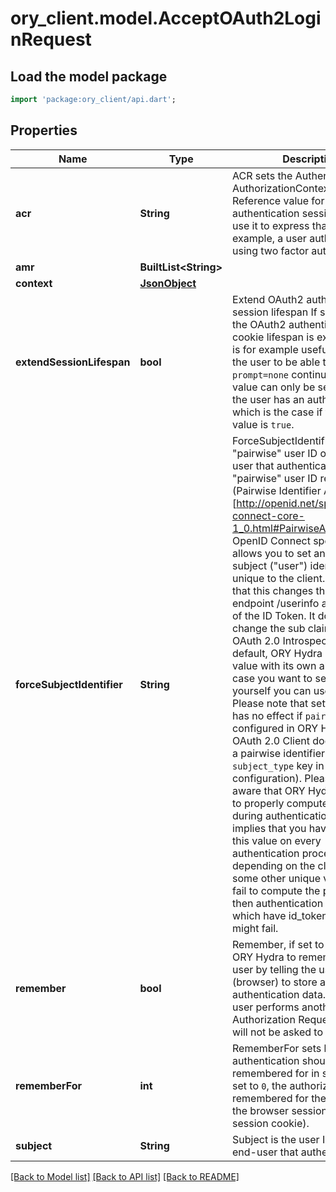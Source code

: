# ory_client.model.AcceptOAuth2LoginRequest

## Load the model package
```dart
import 'package:ory_client/api.dart';
```

## Properties
Name | Type | Description | Notes
------------ | ------------- | ------------- | -------------
**acr** | **String** | ACR sets the Authentication AuthorizationContext Class Reference value for this authentication session. You can use it to express that, for example, a user authenticated using two factor authentication. | [optional] 
**amr** | **BuiltList&lt;String&gt;** |  | [optional] 
**context** | [**JsonObject**](.md) |  | [optional] 
**extendSessionLifespan** | **bool** | Extend OAuth2 authentication session lifespan  If set to `true`, the OAuth2 authentication cookie lifespan is extended. This is for example useful if you want the user to be able to use `prompt=none` continuously.  This value can only be set to `true` if the user has an authentication, which is the case if the `skip` value is `true`. | [optional] 
**forceSubjectIdentifier** | **String** | ForceSubjectIdentifier forces the \"pairwise\" user ID of the end-user that authenticated. The \"pairwise\" user ID refers to the (Pairwise Identifier Algorithm)[http://openid.net/specs/openid-connect-core-1_0.html#PairwiseAlg] of the OpenID Connect specification. It allows you to set an obfuscated subject (\"user\") identifier that is unique to the client.  Please note that this changes the user ID on endpoint /userinfo and sub claim of the ID Token. It does not change the sub claim in the OAuth 2.0 Introspection.  Per default, ORY Hydra handles this value with its own algorithm. In case you want to set this yourself you can use this field. Please note that setting this field has no effect if `pairwise` is not configured in ORY Hydra or the OAuth 2.0 Client does not expect a pairwise identifier (set via `subject_type` key in the client's configuration).  Please also be aware that ORY Hydra is unable to properly compute this value during authentication. This implies that you have to compute this value on every authentication process (probably depending on the client ID or some other unique value).  If you fail to compute the proper value, then authentication processes which have id_token_hint set might fail. | [optional] 
**remember** | **bool** | Remember, if set to true, tells ORY Hydra to remember this user by telling the user agent (browser) to store a cookie with authentication data. If the same user performs another OAuth 2.0 Authorization Request, he/she will not be asked to log in again. | [optional] 
**rememberFor** | **int** | RememberFor sets how long the authentication should be remembered for in seconds. If set to `0`, the authorization will be remembered for the duration of the browser session (using a session cookie). | [optional] 
**subject** | **String** | Subject is the user ID of the end-user that authenticated. | 

[[Back to Model list]](../README.md#documentation-for-models) [[Back to API list]](../README.md#documentation-for-api-endpoints) [[Back to README]](../README.md)


